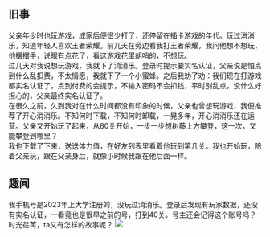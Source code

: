 <div style="display:none;" class="author">
{
    "title": "开心消消乐",
    "date" : "2025-02-16",
    "weather" : "sunny",
    "description": "一则趣闻",
    "tag" : ["生活","趣闻"]
}
</div>

## 旧事
父亲年少时也玩游戏，成家后便很少打了，还停留在插卡游戏的年代。玩过消消乐，知道年轻人喜欢王者荣耀。前几天在旁边看我打王者荣耀，我问他想不想玩，他摆摆手，说眼有点花了，看这游戏花里胡哨的，不想玩。   
过几天对我说想玩游戏，我就下了消消乐。登录时提示要实名认证，父亲说是怕点到什么乱扣费，不太情愿，我就下了一个小蜜蜂。之后我劝了劝：我们现在打游戏都实名认证了，点到付费的会提示，不输入密码不会扣钱，平时别乱点，没什么好担心的，父亲最终实名认证了。   
在很久之前，久到我对在什么时间都没有印象的时候，父亲也曾想玩游戏，我便推荐了开心消消乐。不知何时下载，不知何时卸载，一晃多年，开心消消乐还在运营。父亲又开始玩了起来，从80关开始，一步一步想树藤上方攀登，这一次，又能攀登到哪里？   
我也下载了下来，送送体力值，在好友列表里看着他玩到第几关。我也开始玩，陪着父亲玩，跟在父亲身后，就像小时候我跟在他后面一样。   

## 趣闻
我手机号是2023年上大学注册的，没玩过消消乐。登录后发现有玩家数据，还没有实名认证，一看竟也是很早之前的号，打到40关。号主还会记得这个账号吗？时光荏苒，ta又有怎样的故事呢？
![](https://i-blog.csdnimg.cn/direct/a8303e5061f646cc83fc2fb23c7a619b.jpeg)